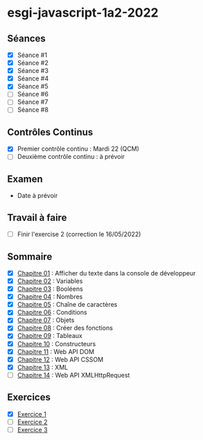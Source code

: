 # esgi-javascript-1a2-2022

## Séances

- [X] Séance #1
- [X] Séance #2
- [X] Séance #3
- [X] Séance #4
- [X] Séance #5
- [ ] Séance #6
- [ ] Séance #7
- [ ] Séance #8

## Contrôles Continus

- [X] Premier contrôle continu : Mardi 22 (QCM)
- [ ] Deuxième contrôle continu : à prévoir

## Examen

- Date à prévoir

## Travail à faire

- [ ] Finir l'exercise 2 (correction le 16/05/2022)

## Sommaire

- [X] [Chapitre 01](./chapitre-01) : Afficher du texte dans la console de développeur
- [X] [Chapitre 02](./chapitre-02) : Variables
- [X] [Chapitre 03](./chapitre-03) : Booléens
- [X] [Chapitre 04](./chapitre-04) : Nombres
- [X] [Chapitre 05](./chapitre-05) : Chaîne de caractères
- [X] [Chapitre 06](./chapitre-06) : Conditions
- [X] [Chapitre 07](./chapitre-07) : Objets
- [X] [Chapitre 08](./chapitre-08) : Créer des fonctions
- [X] [Chapitre 09](./chapitre-09) : Tableaux
- [X] [Chapitre 10](./chapitre-10) : Constructeurs
- [X] [Chapitre 11](./chapitre-11) : Web API DOM
- [X] [Chapitre 12](./chapitre-12) : Web API CSSOM
- [X] [Chapitre 13](./chapitre-13) : XML
- [ ] [Chapitre 14](./chapitre-14) : Web API XMLHttpRequest

## Exercices

- [X] [Exercice 1](./exercice-1)
- [ ] [Exercice 2](./exercice-2)
- [ ] [Exercice 3](./exercice-3)
